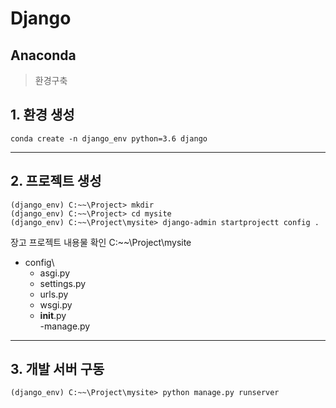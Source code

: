 # Django

## Anaconda
> 환경구축

## 1. 환경 생성

~~~
conda create -n django_env python=3.6 django
~~~

---
## 2. 프로젝트 생성

~~~
(django_env) C:~~\Project> mkdir
(django_env) C:~~\Project> cd mysite
(django_env) C:~~\Project\mysite> django-admin startprojectt config .
~~~


장고 프로젝트 내용물 확인
C:~~\Project\mysite
- config\
  - asgi.py
  - settings.py
  - urls.py
  - wsgi.py
  - __init__.py  
-manage.py

---
## 3. 개발 서버 구동

~~~
(django_env) C:~~\Project\mysite> python manage.py runserver
~~~
